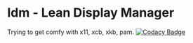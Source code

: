 # ldm - Lean Display Manager

Trying to get comfy with x11, xcb, xkb, pam. [![Codacy Badge](https://api.codacy.com/project/badge/Grade/cfa67e70c07541ffa6eb51260d2e65d7)](https://www.codacy.com/app/valkheim/ldm?utm_source=github.com&amp;utm_medium=referral&amp;utm_content=valkheim/ldm&amp;utm_campaign=Badge_Grade)
